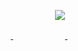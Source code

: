 <div align="center">
  <p>
    <img src="https://github-readme-stats.vercel.app/api?username=winks&show_icons=true&icon_color=805AD5&text_color=718096&bg_color=ffffff&hide_title=true&hide_border=true" />
  </p>
  <p>
    <a href ="https://weibo.com/xiaohou0222?is_all=1">
      <img width="16" height="16" src="https://github.com/winks459/winks459/blob/master/img/ic_weibo.svg?sanitize=true"/>
    </a>
     &nbsp;&nbsp;&nbsp;&nbsp;&nbsp;&nbsp;&nbsp;&nbsp;&nbsp;&nbsp;&nbsp;&nbsp;&nbsp;&nbsp;&nbsp;&nbsp;
    <a href ="https://weibo.com/xiaohou0222?is_all=1">
      <img width="16" height="16" src="https://github.com/winks459/winks459/blob/master/img/ic_blog.svg?sanitize=true" />
    </a>
    &nbsp;&nbsp;&nbsp;&nbsp;&nbsp;&nbsp;&nbsp;&nbsp;&nbsp;&nbsp;&nbsp;&nbsp;&nbsp;&nbsp;&nbsp;&nbsp;
    <a href ="https://weibo.com/xiaohou0222?is_all=1">
      <img width="16" height="16" src="https://github.com/winks459/winks459/blob/master/img/e-mail.svg?sanitize=true" />
    </a>
  </p>
</div>
